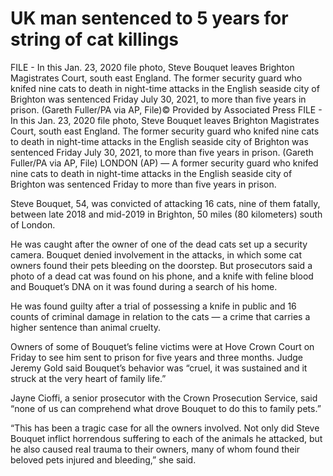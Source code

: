 # UK man sentenced to 5 years for string of cat killings
FILE - In this Jan. 23, 2020 file photo, Steve Bouquet leaves Brighton Magistrates Court, south east England. The former security guard who knifed nine cats to death in night-time attacks in the English seaside city of Brighton was sentenced Friday July 30, 2021, to more than five years in prison. (Gareth Fuller/PA via AP, File)© Provided by Associated Press FILE - In this Jan. 23, 2020 file photo, Steve Bouquet leaves Brighton Magistrates Court, south east England. The former security guard who knifed nine cats to death in night-time attacks in the English seaside city of Brighton was sentenced Friday July 30, 2021, to more than five years in prison. (Gareth Fuller/PA via AP, File)
LONDON (AP) — A former security guard who knifed nine cats to death in night-time attacks in the English seaside city of Brighton was sentenced Friday to more than five years in prison.

Steve Bouquet, 54, was convicted of attacking 16 cats, nine of them fatally, between late 2018 and mid-2019 in Brighton, 50 miles (80 kilometers) south of London.

He was caught after the owner of one of the dead cats set up a security camera. Bouquet denied involvement in the attacks, in which some cat owners found their pets bleeding on the doorstep. But prosecutors said a photo of a dead cat was found on his phone, and a knife with feline blood and Bouquet’s DNA on it was found during a search of his home.

He was found guilty after a trial of possessing a knife in public and 16 counts of criminal damage in relation to the cats — a crime that carries a higher sentence than animal cruelty.

Owners of some of Bouquet’s feline victims were at Hove Crown Court on Friday to see him sent to prison for five years and three months. Judge Jeremy Gold said Bouquet’s behavior was “cruel, it was sustained and it struck at the very heart of family life.”

Jayne Cioffi, a senior prosecutor with the Crown Prosecution Service, said “none of us can comprehend what drove Bouquet to do this to family pets.”

“This has been a tragic case for all the owners involved. Not only did Steve Bouquet inflict horrendous suffering to each of the animals he attacked, but he also caused real trauma to their owners, many of whom found their beloved pets injured and bleeding,” she said.
